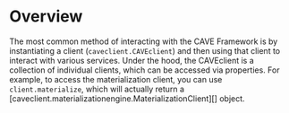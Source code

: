 # Overview

The most common method of interacting with the CAVE Framework is by instantiating a
client (`caveclient.CAVEclient`) and then using that client to interact with various
services. Under the hood, the CAVEclient is a collection of individual clients, which
can be accessed via properties. For example, to access the materialization client,
you can use `client.materialize`, which will actually return a
[caveclient.materializationengine.MaterializationClient][] object.

